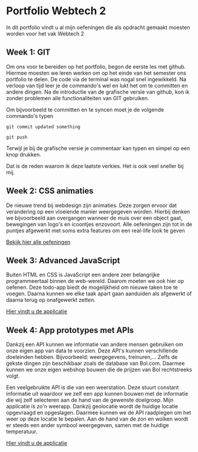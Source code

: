 # Portfolio Webtech 2
In dit portfolio vindt u al mijn oefeningen die als opdracht gemaakt moesten worden voor het vak Webtech 2

## Week 1: GIT
Om ons voor te bereiden op het portfolio, begon de eerste les met github. Hiermee moesten we leren werken om op het einde van het semester ons portfolio te delen.
De code via de terminal was nogal snel ingewikkeld. Na verloop van tijd leer je de commando's wel en lukt het om te committen en andere dingen.
Na de introductie van de grafische versie van github, kon ik zonder problemen alle functionaliteiten van GIT gebruiken.

Om bijvoorbeeld te committen en te syncen moet je de volgende commando's typen

`git commit updated something`

`git push`

Terwijl je bij de grafische versie je commentaar kan typen en simpel op een knop drukken.

Dat is de reden waarom ik deze laatste verkies. Het is ook veel sneller bij mij.

## Week 2: CSS animaties
De nieuwe trend bij webdesign zijn animaties. Deze zorgen ervoor dat verandering op een vloeiende manier weergegeven worden.
Hierbij denken we bijvoorbeeld aan overgangen wanneer de muis over een object gaat, bewegingen van logo's en icoontjes enzovoort.
Alle oefeningen zijn tot in de puntjes afgewerkt met soms extra features om een real-life look te geven

[Bekijk hier alle oefeningen](https://github.com/NielsMeulders/webtech2/tree/master/css%20animaties)

## Week 3: Advanced JavaScript
Buiten HTML en CSS is JavaScript een andere zeer belangrijke programmeertaal binnen de web-wereld. Daarom moeten we ook hier op oefenen. Deze todo-app biedt de mogelijkheid om nieuwe taken toe te voegen. Daarna kunnen we elke taak apart gaan aanduiden als afgewerkt of daarna terug op onafgewerkt zetten.

[Hier vindt u de applicatie](https://github.com/NielsMeulders/webtech2/tree/master/advanced%20JS/todo)

## Week 4: App prototypes met APIs
Dankzij een API kunnen we informatie van andere mensen gebruiken om onze eigen app van data te voorzien. Deze API's kunnen verschillende doeleinden hebben. Bijvoorbeeld: weergegevens, treinuren,... Zelfs de gekste dingen zijn beschikbaar zoals de database van Bol.com. Daarmee kunnen we onze eigen webshop bouwen die de prijzen van Bol rechtstreeks volgt.

Een veelgebruikte API is die van een weerstation. Deze stuurt constant informatie uit waardoor we zelf een app kunnen bouwen met de informatie die wij zelf selecteren aan de hand van de gewenste doelgroep. Mijn applicatie is zo'n weerapp. Dankzij geolocatie wordt de huidige locatie opgevraagd en opgeslagen. Daarmee kunnen we de API raadplegen om het weer op deze locatie te bepalen. Aan de hand van de zon en wolken wordt er steeds een ander symbool weergegeven, samen met de huidige temperatuur.

[Hier vindt u de applicatie](https://github.com/NielsMeulders/weatherapp)

